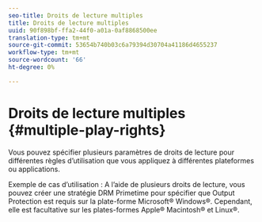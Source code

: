 ```yaml
---
seo-title: Droits de lecture multiples
title: Droits de lecture multiples
uuid: 90f898bf-ffa2-44f0-a01a-0af8868500ee
translation-type: tm+mt
source-git-commit: 53654b740b03c6a79394d30704a41186d4655237
workflow-type: tm+mt
source-wordcount: '66'
ht-degree: 0%

---
```



# Droits de lecture multiples {#multiple-play-rights}

Vous pouvez spécifier plusieurs paramètres de droits de lecture pour différentes règles d’utilisation que vous appliquez à différentes plateformes ou applications.

Exemple de cas d’utilisation : A l’aide de plusieurs droits de lecture, vous pouvez créer une stratégie DRM Primetime pour spécifier que Output Protection est requis sur la plate-forme Microsoft® Windows®. Cependant, elle est facultative sur les plates-formes Apple® Macintosh® et Linux®.
